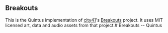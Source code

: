 ## Breakouts

This is the Quintus implementation of [city41](https://github.com/city41)'s [Breakouts](https://github.com/city41/breakouts) project. It uses MIT licensed art, data and audio assets from that project.# Breakouts -- Quintus



